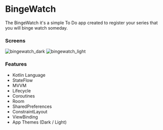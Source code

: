 # BingeWatch
The BingeWatch it's a simple To Do app created to register your series that you will binge watch someday.

### Screens
![bingewatch_dark](https://user-images.githubusercontent.com/10690387/180587017-385a73ba-abf0-4396-936b-aa93e5710fd3.png)
![bingewatch_light](https://user-images.githubusercontent.com/10690387/180587022-cce0083d-7a99-472f-8007-a82bd47d7963.png)

### Features
- Kotlin Language
- StateFlow
- MVVM
- Lifecycle
- Coroutines
- Room
- SharedPreferences
- ConstraintLayout
- ViewBinding
- App Themes (Dark / Light)
